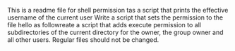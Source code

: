 This is a readme file for shell permission tas
a script that prints the effective username of the current user
Write a script that sets the permission to the file hello as followreate a script that adds execute permission to all subdirectories of the current directory for the owner, the group owner and all other users. Regular files should not be changed.
